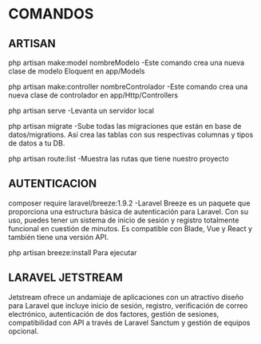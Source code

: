 # COMANDOS 
## ARTISAN
php artisan make:model nombreModelo -Este comando crea una nueva clase de modelo Eloquent en app/Models

php artisan make:controller nombreControlador -Este comando crea una nueva clase de controlador en app/Http/Controllers

php artisan serve -Levanta un servidor local

php artisan migrate -Sube todas las migraciones que están en base de datos/migrations. Así crea las tablas con sus respectivas columnas y tipos de datos a tu DB.

php artisan route:list -Muestra las rutas que tiene nuestro proyecto


## AUTENTICACION
composer require laravel/breeze:1.9.2
-Laravel Breeze es un paquete que proporciona una estructura básica de autenticación para Laravel. Con su uso, puedes tener un sistema de inicio de sesión y registro totalmente funcional en cuestión de minutos. Es compatible con Blade, Vue y React y también tiene una versión API.

php artisan breeze:install
Para ejecutar

## LARAVEL JETSTREAM
Jetstream ofrece un andamiaje de aplicaciones con un atractivo diseño para Laravel que incluye inicio de sesión, registro, verificación de correo electrónico, autenticación de dos factores, gestión de sesiones, compatibilidad con API a través de Laravel Sanctum y gestión de equipos opcional. 
